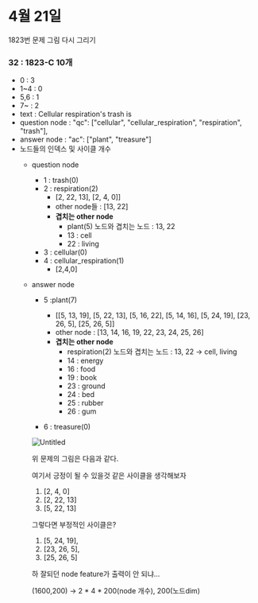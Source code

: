# 4월 21일

1823번 문제 그림 다시 그리기

### 32 : 1823-C 10개

- 0 : 3
- 1~4 : 0
- 5,6 : 1
- 7~ : 2
- text : Cellular respiration's trash is
- question node : "qc": ["cellular", "cellular_respiration", "respiration", "trash"],
- answer node : "ac": ["plant", "treasure"]
- 노드들의 인덱스 및 사이클 개수
    - question node
        - 1 : trash(0)
        - 2 : respiration(2)
            - [2, 22, 13], [2, 4, 0]]
            - other node들 : [13, 22]
            - **겹치는 other node**
                - plant(5) 노드와 겹치는 노드 : 13, 22
                - 13 : cell
                - 22 : living
        - 3 : cellular(0)
        - 4 : cellular_respiration(1)
            - [2,4,0]
    - answer node
        - 5 :plant(7)
            - [[5, 13, 19], [5, 22, 13], [5, 16, 22], [5, 14, 16], [5, 24, 19], [23, 26, 5], [25, 26, 5]]
            - other node : [13, 14, 16, 19, 22, 23, 24, 25, 26]
            - **겹치는 other node**
                - respiration(2) 노드와 겹치는 노드 : 13, 22 → cell, living
                - 14 : energy
                - 16 : food
                - 19 : book
                - 23 : ground
                - 24 : bed
                - 25 : rubber
                - 26 : gum
                
        - 6 : treasure(0)
        
        ![Untitled](4%E1%84%8B%E1%85%AF%E1%86%AF%2021%E1%84%8B%E1%85%B5%E1%86%AF%203db7c4645c1e4cd0a8cd877f90af2e33/Untitled.png)
        
        위 문제의 그림은 다음과 같다.
        
        여기서 긍정이 될 수 있을것 같은 사이클을 생각해보자
        
        1. [2, 4, 0]
        2. [2, 22, 13]
        3. [5, 22, 13]
        
        그렇다면 부정적인 사이클은?
        
        1. [5, 24, 19],
        2. [23, 26, 5],
        3. [25, 26, 5]
        
        하 잘되던 node feature가 출력이 안 되냐...
        
        (1600,200) → 2 * 4 * 200(node 개수), 200(노드dim)
